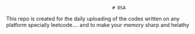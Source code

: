                                             # DSA 
This repo is created for the daily uploading of the codes written on any platform specially leetcode....  and to make your memory sharp and helathy                       
